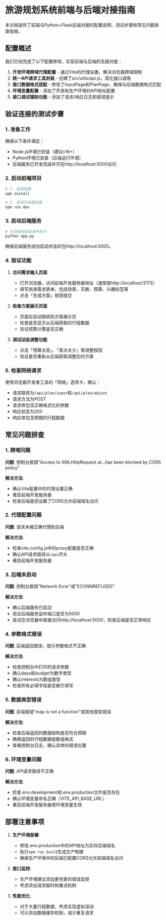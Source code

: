 # 旅游规划系统前端与后端对接指南

本文档提供了前端与Python+Flask后端对接的配置说明、测试步骤和常见问题排查指南。

## 配置概述

我们已经完成了以下配置修改，实现前端与后端的无缝对接：

1. **开发环境跨域代理配置** - 通过Vite的代理设置，解决浏览器跨域限制
2. **统一API请求工具封装** - 创建了src/utils/api.js，简化接口调用
3. **接口数据格式适配** - 修改了InputPage和PlanPage，确保与后端数据格式匹配
4. **环境变量配置** - 添加了开发和生产环境的API地址配置
5. **接口调试辅助功能** - 添加了请求/响应日志和错误提示

## 验证连接的测试步骤

### 1. 准备工作

确保以下条件满足：

- Node.js环境已安装（建议v16+）
- Python环境已安装（后端运行环境）
- 后端服务已开发完成并可在http://localhost:5000访问

### 2. 启动前端项目

```bash
# 1. 安装依赖
npm install

# 2. 启动开发服务器
npm run dev
```

### 3. 启动后端服务

```bash
# 在后端项目目录中执行
python app.py
```

确保后端服务成功启动并监听在http://localhost:5000。

### 4. 验证功能

1. **访问需求输入页面**
   - 打开浏览器，访问前端开发服务器地址（通常是http://localhost:5173）
   - 填写旅游需求表单，包括场景、天数、预算、兴趣标签等
   - 点击「生成方案」按钮提交

2. **检查方案展示页面**
   - 页面应自动跳转到方案展示页
   - 检查是否显示从后端获取的行程数据
   - 验证预算计算是否正确

3. **测试动态调整功能**
   - 点击「预算太高」、「景点太少」等调整按钮
   - 验证是否重新从后端获取调整后的方案

### 5. 检查网络请求

使用浏览器开发者工具的「网络」选项卡，确认：

- 请求路径为`/api/plan/input`和`/api/plan/adjust`
- 请求方法为POST
- 请求体包含正确格式化的参数
- 响应状态为200
- 响应体包含预期的行程数据

## 常见问题排查

### 1. 跨域问题

**问题**: 控制台报错"Access to XMLHttpRequest at...has been blocked by CORS policy"

**解决方法**:
- 确认Vite配置中的代理设置正确
- 重启前端开发服务器
- 检查后端是否设置了CORS允许前端域名访问

### 2. 代理配置问题

**问题**: 请求未被正确代理到后端

**解决方法**:
- 检查vite.config.js中的proxy配置是否正确
- 确认API请求路径以`/api`开头
- 重启前端开发服务器

### 3. 后端未启动

**问题**: 控制台报错"Network Error"或"ECONNREFUSED"

**解决方法**:
- 确认后端服务已启动
- 验证后端服务监听端口是否为5000
- 尝试在浏览器中直接访问http://localhost:5000，检查后端是否正常响应

### 4. 参数格式错误

**问题**: 后端返回错误，提示参数格式不正确

**解决方法**:
- 检查控制台中打印的请求参数
- 确认days和budget为数字类型
- 确认interests为数组类型
- 检查所有必填字段是否都已填写

### 5. 数据类型错误

**问题**: 前端报错"map is not a function"或其他类型错误

**解决方法**:
- 检查后端返回的数据结构是否符合预期
- 确保返回的行程数据是数组格式
- 查看控制台日志，确认具体的错误位置

### 6. 环境变量问题

**问题**: API请求路径不正确

**解决方法**:
- 检查.env.development和.env.production文件是否存在
- 确认环境变量命名正确（VITE_API_BASE_URL）
- 重启前端开发服务器使环境变量生效

## 部署注意事项

1. **生产环境部署**:
   - 修改.env.production中的API地址为实际后端域名
   - 执行`npm run build`生成生产构建
   - 确保生产环境中的后端已配置CORS允许前端域名访问

2. **接口监控**:
   - 生产环境建议添加更完善的错误监控
   - 考虑添加请求超时和重试机制

3. **性能优化**:
   - 对于大量行程数据，考虑实现虚拟滚动
   - 可以添加数据缓存机制，减少重复请求
